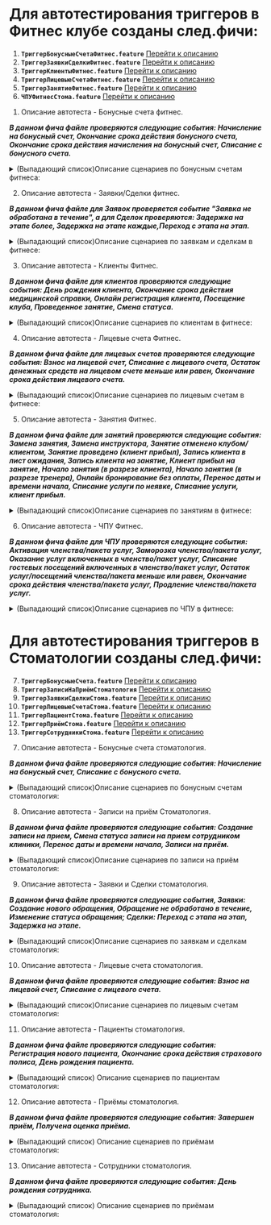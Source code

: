 # Для автотестирования триггеров в Фитнес клубе созданы след.фичи:
1) **`ТриггерБонусныеСчетаФитнес.feature`**  [Перейти к описанию](#title1)
2) **`ТриггерЗаявкиСделкиФитнес.feature`**   [Перейти к описанию](#title2)
3) **`ТриггерКлиентыФитнес.feature`**        [Перейти к описанию](#title3)
4) **`ТриггерЛицевыеСчетаФитнес.feature`**   [Перейти к описанию](#title4)
5) **`ТриггерЗанятиеФитнес.feature`**        [Перейти к описанию](#title5)
6) **`ЧПУФитнесСтома.feature`**              [Перейти к описанию](#title6)

1. <a id="title1">Описание автотеста - Бонусные счета фитнес.</a>

___В данном фича файле проверяются следующие события: Начисление на бонусный счет, Окончание срока действия бонусного счета, Окончание срока действия начисления на бонусный счет, Списание с бонусного счета.___
<details><summary>(Выпадающий список)Описание сценариев по бонусным счетам фитнеса: </summary>


-   **Сценарий: Начальное заполнение ИБ.**

Удаляются все существующие триггерные события из списка. Генерируется случайное число, создается тренер, шаблон сообщения, клиент, персональная услуга, помещение.

-   **Сценарий: Проверка количество и порядок триггеров.**

Проверяется выполнилось ли "Начальное заполениен ИБ" на ошибки. В случае возникновения ошибок весь фича файл останавливается. И проверяется какие триггеры присутствуют в выпадающем списке.

-   **Сценарий: Создание триггерных событий для фитнеса.**

Создаются все триггерные события, которые были указаны для проверки выше.

-   **Сценарий: Активация - Начисление на бонусный счет.**

Открывается справочник бонусный счетов в форме создания, в ней создается новый бонусный счет и приветственный начислением и этот вид бонусного счета добавляется клиенту.

-   **Сценарий: Активация - Окончание срока действия начисления на бонусный счет.**

Создается новый вид бонусного счета со сроком действия, даты С и По выставляются на завтра. Данный счет добавляется клиенту и условие выполняется сразу.

-   **Сценарий: Активация - Списание с бонусного счета.**

Через документ "Операции по бонусного счету" делается списание со счета клиента. После запускается регламент регистрации триггерных событий.

-   **Сценарий:  Проверка журнала - Начисление на бонусный счет.**
-   **Сценарий:  Проверка журнала - Окончание срока действия бонусного счета.**
-   **Сценарий:  Проверка журнала - Окончание срока действия начисления на бонусный счет.**
-   **Сценарий:  Проверка журнала - Списание с бонусного счета.**

Во всех сценариях проверки журнала, проверяется журнал регистрации триггерных событиях, проверяется сама табличная часть на наличие событий которые в автотесте записаны в шаблон.
</details>

2. <a id="title2">Описание автотеста - Заявки/Cделки фитнес.</a>

___В данном фича файле для Заявок проверяется событие "Заявка не обработана в течение", а для Сделок проверяются: Задержка на этапе более, Задержка на этапе каждые,Переход с этапа на этап.___

<details><summary>(Выпадающий список)Описание сценариев по заявкам и сделкам в фитнесе:</summary>


-   **Сценарий: Начальное заполнение ИБ.**

Удаляются все существующие триггерные события из списка. Генерируется случайное число, создается тренер, шаблон сообщения, клиент, рекламный источник для заявок.

-   **Сценарий: Проверка количество и порядок триггеров.**

Проверяется выполнилось ли "Начальное заполениен ИБ" на ошибки. В случае возникновения ошибок весь фича файл останавливается. И проверяется какие триггеры присутствуют в выпадающем списке.

-   **Сценарий: Создание триггеров по Заявкам/Обращениям в фитнесе.**

Создается триггер по заявкам с условием "Заявка не обработана в течение" с выбранным временем в одну минуту.

-   **Сценарий: Создание триггеров по сделкам в фитнесе.**

Создаются три триггерных события с условиями: Задержка на этапе более, Задержка на этапе каждые, Переход с этапа на этап.

-   **Сценарий: Активация триггеров по заявкам.**

Создается заявка на текущую дату и время.

-   **Сценарий: Активация триггеров по сделкам.**

Активация - Переход с этапа на этап. Для него создается сделка с датой на Позавчера. 

Активация - Задержка на этапе каждые (1 день). Программно создается сделка на задние число. Потом через универсальный редактор данной сделке делается смена этапа с указанием даты Позавчера. После запускается регламент регистрации триггерных событий.

-   **Проверка журнала триггеров по заявкам фитнеса.**
-   **Проверка журнала триггеров по заявкам фитнеса.**

Во всех сценариях проверки журнала, проверяется журнал регистрации триггерных событиях, проверяется сама табличная часть на наличие событий которые в автотесте записаны в шаблон.
</details>

3. <a id="title3">Описание автотеста - Клиенты Фитнес.</a>

___В данном фича файле для клиентов проверяются следующие события: День рождения клиента, Окончание срока действия медицинской справки, Онлайн регистрация клиента, Посещение клуба, Проведенное занятие, Смена статуса.___

<details><summary>(Выпадающий список)Описание сценариев по клиентам в фитнесе:</summary>


-   **Сценарий: Начальное заполнение ИБ.**

Удаляются все существующие триггерные события из списка. Генерируется случайное число, создается тренер, шаблон сообщения, клиент, членство(внутри него создается персональная услуга), помещение.

-   **Сценарий: Проверка количество и порядок триггеров.**

Проверяется выполнилось ли "Начальное заполениен ИБ" на ошибки. В случае возникновения ошибок весь фича файл останавливается. И проверяется какие триггеры присутствуют в выпадающем списке.

-   **Сценарий: Создание триггерных событий фитнес.**

Создаются триггерные события по клиентам с выше указаннами условиями.

-   **Сценарий: Активация триггерных событий фитнеса.**

Активация - Окончание срока действия медицинской справки. Открывается по навиг.ссылке созданным клиент и через его карточку добавляется мед.справка со сродом действия в 1 день.

Активация - Онлайн регистрация клиента. Открывается обработка API и через нее эмулируется онлайн регистрация клиента в виджете расписания.

Активация - Смена статуса. Создается продажа членства на нашего клиента чтобы он стал членом клуба.

Активация - Посещение клуба. После продажи членства этому клиенту делается вход с рецепции.

Активация - Проведенное занятие. На этого же клиента создается персональное занятие и выполняется.

Активация - День рождения клиента. В карточке клиента указывается дата рождения от текущего числа.

После всех активаций запускается регламент регистрации триггерных событий.

-   **Сценарий: Проверка журнала - Окончание срока действия медицинской справки/страхового полиса.**
-   **Сценарий: Проверка журнала - Проверка журнала - Онлайн регистрация клиента.**
-   **Сценарий: Проверка журнала - День рождения клиента.**
-   **Сценарий: Проверка журнала - Посещение клуба.**
-   **Сценарий: Проверка журнала - Смена статуса.**
-   **Сценарий: Проверка журнала - Проведенное занятие.**

Во всех сценариях проверки журнала, проверяется журнал регистрации триггерных событиях, проверяется сама табличная часть на наличие событий которые в автотесте записаны в шаблон.

</details>

4. <a id="title4">Описание автотеста - Лицевые cчета Фитнес.</a>

___В данном фича файле для лицевых счетов проверяются следующие события: Взнос на лицевой счет, Списание с лицевого счета, Остаток денежных средств на лицевом счете меньше или равен, Окончание срока действия лицевого счета.___

<details><summary>(Выпадающий список)Описание сценариев по лицевым счетам в фитнесе:</summary>

-   **Сценарий: Начальное заполнение ИБ.**

Удаляются все существующие триггерные события из списка. Генерируется случайное число, создается тренер, шаблон сообщения, клиент, персональная услуга, помещение.

-   **Сценарий: Проверка созданных данных и наличие всех триггеров.**

Проверяется выполнилось ли "Начальное заполениен ИБ" на ошибки. В случае возникновения ошибок весь фича файл останавливается. И проверяется какие триггеры присутствуют в выпадающем списке.

-   **Сценарий: Создание триггеров для фитнеса.**

Создаются триггерные события по всех указанным условиям выше.

-   **Сценарий: Активация триггерных собитый фитнес.**

Активация триггера - Взнос на лицевой счет. Открывается рецепция и на нем выводится созданным нами клиент. И уже через рецепцию делается взнос на основной лицевой счет.

Активация триггера - Остаток денежных средств на лицевом счете меньше или равен. Создается продажа персональной услуги и оплачивается с лицевого счета.

Активация триггера - Окончание срока действия лицевого счета (до события). Открывается рецепция и в ней выбирается клиент, на рецепции нажимается кнопка взноса на лицевой счет и с формы оплаты создается новый вид лицевого счета, со установленый сроком действия С/по(Завтра).

Активация триггера - Списание с лицевого счета. Продается персональная услуга и оплачивается с лицевого счета.

После всех активаций происходит запуск регламента регистрация триггерных событий.

-   **Сценарий: Проверка журнала в фитнесе.**

В сценарии проверки журнала, проверяется журнал регистрации триггерных событиях, проверяется сама табличная часть на наличие событий которые в автотесте записаны в шаблон.

</details>

5. <a id="title5">Описание автотеста - Занятия Фитнес.</a>

___В данном фича файле для занятий проверяются следующие события: Замена занятия, Замена инструктора, Занятие отменено клубом/клиентом, Занятие проведено (клиент прибыл), Запись клиента в лист ожидания, Запись клиента на занятие, Клиент прибыл на занятие, Начало занятия  (в разрезе клиента), Начало занятия  (в разрезе тренера), Онлайн бронирование без оплаты, Перенос даты и времени начала, Списание услуги по неявке, Списание услуги, клиент прибыл.___

<details><summary>(Выпадающий список)Описание сценариев по занятиям в фитнесе:</summary>

-   **Сценарий: Начальное заполнение ИБ.**

Удаляются все существующие триггерные события из списка. Генерируется случайное число, создается тренер, шаблон сообщения, клиент, пакет услуг, помещение и даты.

-   **Сценарий: Проверка количество и порядок триггеров.**

Проверяется выполнилось ли "Начальное заполениен ИБ" на ошибки. В случае возникновения ошибок весь фича файл останавливается. И проверяется какие триггеры присутствуют в выпадающем списке.

-   **Сценарий: Проверка конфигурации и создание триггеров для фитнеса.**

Создаются все выше указанные события триггерных событий.

-   **Сценарий: Аквитация триггерных событий фитнеса.**

Активация триггера - Запись клиента в лист ожидания. Создается второй клиент. Потом создается занятие с ограниченным кол-ом клиентов на его посещение, в его состав записывается первый клиент. После записи занятия открывается обработка API и через нее прокидывается запрос на запись второго клиента в лист ожидания. После этого создается новое занятие для другого триггера.

Активация триггера - Замена занятия и Замена тренера. Открывается новое занятие по навиг.ссылке и внем делается смена номенклатуры и тренера(ранее тренер не указывался в занятие). И выполняется запуск регламента регистрация триггерных событий.

В промежутке продается пакет услуг первому клиенту.

Активация триггера - Перенос даты и времени начала. Создается новое групповое занятие, запоминается его навиг.ссылка в переменную, а потом открывается занятие повторно и в нем делается смена времени начала.

Активация триггеров - Занятие проведено(клиент прибыл) и Клиент прибыл на занятие. Создается новое занятие, клиенту в этом занятие выставляется статус прибыл и занятие переводят в выполненное.

Активация триггера - Занятие отменено клубом/клиентом. Создается новое занятие. Создается причина отмены со стороны клиента. Повторно открывается занятие и отменяет с выбором уже новом причины отмены.

Активация триггера - Списание услуги по неявке. Открывается групповая услуга, в ней меняется тип списания на "Записан и не отменил". Создается новое занятие и в нем время выставляется на час больше от текущего, затем занятие

Активация триггера - Клиент не прибыл на занятие (Персональное/Групповое). Создается новое занятие, выставляется время занятия на час вперед от текущего и выставляется что занятие выполнено.

Создание - Клиент не прибыл на занятие (Персональное/Групповое). Создается триггер по тому что клиент не прибыл, т.к триггер отрабатывает в момент создания.

Активация триггера- Онлайн бронирование без оплаты. Открывается рецепция выбирает первый клиент и делается возврат последних оснований для будущих занятий. Открывается номенклатура групповой услуги, в ней выставляются два флага онлайн расписание и онлайн бронирование. Создается новое занятие со временем на час больше от текущего. Затем открывается обработка API и через нее делается онлайн запись без выбранного основания.

После всех активаций происходит запуск регламента регистрации триггерных событий.

-   **Сценарий: Проверка активации триггерных событий фитнеса.**

В сценарии проверки журнала, проверяется журнал регистрации триггерных событиях, проверяется сама табличная часть на наличие событий которые в автотесте записаны в шаблон.

</details>

6. <a id="title6">Описание автотеста - ЧПУ Фитнес.</a>

___В данном фича файле для ЧПУ проверяются следующие события: Активация членства/пакета услуг, Заморозка членства/пакета услуг, Оказание услуг включенных в членство/пакет услуг, Списание гостевых посещений включенных в членство/пакет услуг, Остаток услуг/посещений членства/пакета меньше или равен, Окончание срока действия членства/пакета услуг, Продление членства/пакета услуг.___

<details><summary>(Выпадающий список)Описание сценариев по ЧПУ в фитнесе:</summary>

-   **Сценарий: Первоначальная настройка**

Удаляются все существующие триггерные события из списка. Генерируется случайное число, создается тренер, шаблон сообщения, клиент, членство, помещение и даты.

-   **Сценарий: Проверка количество и порядок триггеров**

Проверяется выполнилось ли "Начальное заполениен ИБ" на ошибки. В случае возникновения ошибок весь фича файл останавливается. И проверяется какие триггеры присутствуют в выпадающем списке.

-   **Создаются все триггерные события по условиям которые указаны выше.**

-   **Сценарий: Активация - Активация членства/пакета услуг**

Создаются продажи двух членств клиенту по отдельности, первое активируется само, а второе активируем принудительное с рецепции.

-   **Сценарий: Активация - Заморозка членства/пакета услуг**

Открывается рецепция и с нее на форме находится членство у которого есть кнопка заморозки, на нее нажимается и делается заморозка сроком на 5 дней.

-   **Сценарий: Активация - Оказание услуг включенных в членство/пакет услуг**

Создается персональное занятие для списание услуги из членства.

-   **Сценарий: Активация - Списание гостевых посещений включенных в членство/пакет услуг**

Создается отдельно посещение с пометкой что оно гостевое с указанием всех вводным данных для его списания из уже проданного членства.

После этого происходит запуск регламент регистрации триггерных событий.

-   **Сценарий: Создание - Активация членства/пакета услуг**  

Создается этот триггер после этих активаций специально для того, что он отрабатывает только в момент его создания, поэтому его не целесообразно создавать первее продажи членства.

-   **Сценарии с проверкой журнала регистрации**

В сценарии проверки журнала, проверяется журнал регистрации триггерных событиях, проверяется сама табличная часть на наличие событий которые в автотесте записаны в шаблон.

</details>

# Для автотестирования триггеров в Стоматологии созданы след.фичи:
7) **`ТриггерБонусныеСчета.feature`**        [Перейти к описанию](#title7)    
8) **`ТриггерЗаписиНаПриёмСтоматология`**    [Перейти к описанию](#title8)
9) **`ТриггерЗаявкиСделкиСтома.feature`**    [Перейти к описанию](#title9)
10) **`ТриггерЛицевыеСчетаСтома.feature`**    [Перейти к описанию](#title10)
11) **`ТриггерПациентСтома.feature`**         [Перейти к описанию](#title11)
12) **`ТриггерПриёмСтома.feature`**           [Перейти к описанию](#title12)
13) **`ТриггерСотрудникиСтома.feature`**      [Перейти к описанию](#title13)

7. <a id="title7">Описание автотеста - Бонусные счета стоматология.</a>

___В данном фича файле проверяются следующие события: Начисление на бонусный счет, Списание с бонусного счета.___
<details><summary>(Выпадающий список)Описание сценариев по бонусным счетам стоматология: </summary>


-   **Сценарий: Начальное заполнение ИБ.**

Удаляются все существующие триггерные события из списка. Генерируется случайное число, шаблон сообщения, пациент, врач, товар.

-   **Сценарий: Проверка количество и порядок триггеров**

Проверяется выполнилось ли "Начальное заполениен ИБ" на ошибки. В случае возникновения ошибок весь фича файл останавливается. И проверяется какие триггеры присутствуют в выпадающем списке.

-   **Сценарий: Создание триггерных событий стоматологии.**

Создаются все триггерные события по условиям которые указанны выше.

-   **Сценарий: Активация - Начисление на бонусный счет.**

Создается новый вид бонусного счета с приветственным начислением и добавляется уже созданному пациенту.

-   **Сценарий: Активация - Списание с бонусного счета.**

Создается документ Операции по бонусным счетам и через него делается списание с созданного счета.

Затем запускается регламент.

-   **В сценарии проверки журнала, проверяется журнал регистрации триггерных событиях, проверяется сама табличная часть на наличие событий которые в автотесте записаны в шаблон.**

</details>

8. <a id="title8">Описание автотеста - Записи на приём Стоматология.</a>

___В данном фича файле проверяются следующие события: Создание записи на прием, Смена статуса записи на прием сотрудником клиники, Перенос даты и времени начала, Записи на приём.___
<details><summary>(Выпадающий список)Описание сценариев по записи на приём стоматология: </summary>

-   **Сценарий: Начальное заполнение ИБ.**

Удаляются все существующие триггерные события из списка. Генерируется случайное число, шаблон сообщения, пациент 1 и 2, врач, даты и услуга.

-   **Сценарий: Проверка количество и порядок триггеров**

Проверяется выполнилось ли "Начальное заполениен ИБ" на ошибки. В случае возникновения ошибок весь фича файл останавливается. И проверяется какие триггеры присутствуют в выпадающем списке.

-   **Сценарий: Активация триггерных событий стоматологии.**

Активация триггера - Создание записи на прием. Открывает документ "Событие(предварительная запись)" в нем создается запись на прием.

Активация триггера - Смена статуса записи на прием сотрудником клиники. Программно создается новая запись на событие, потом в эту запись заходится и повторно выбирается врач(т.к программно он не записывается нормально) и затем меняется статус запись на Подтверждено.

-   **Активация триггера - Перенос даты и времени начала.**

Открывает подтвержденная запись и в ней меняется время записи на 23:30.

Затем после активации происходит запуск регламента.

-   **Сценарий: Проверка журнала регистрации триггерных событий.**

В сценарии проверки журнала, проверяется журнал регистрации триггерных событиях, проверяется сама табличная часть на наличие событий которые в автотесте записаны в шаблон.

-   **Сценарий: Возврат настройки.**

Отключается константа "НеКонтролироватьЗанятостьСотрудников".

</details>

9. <a id="title9">Описание автотеста - Заявки и Сделки стоматология.</a>

___В данном фича файле проверяются следующие события, Заявки: Создание нового обращения, Обращение не обработано в течение, Изменение статуса обращения; Сделки: Переход с этапа на этап, Задержка на этапе.___

<details><summary>(Выпадающий список)Описание сценариев по заявкам и сделкам стоматология: </summary>

-   **Сценарий: Начальное заполнение ИБ.**

Удаляются все существующие триггерные события из списка. Генерируется случайное число, шаблон сообщения, пациент 1 и 2, врач, рекламный источник для заявки.

-   **Сценарий: Проверка количество и порядок триггеров**

Проверяется выполнилось ли "Начальное заполениен ИБ" на ошибки. В случае возникновения ошибок весь фича файл останавливается. И проверяется какие триггеры присутствуют в выпадающем списке.

-   **Сценарий: Создание триггеров по Заявкам/Обращениям в стоматологии.**
-   **Сценарий: Создание триггеров по сделкам в стоматологии.**

Создаются заявки и сделки с условиями активации указанными выше.

-   **Сценарий: Активация триггеров по заявкам.**

Активация триггера - Создание нового обращения. Создается новая заявки на текущую дату.

Активация триггера - Изменение статуса обращения. Программно создается новая заявка, потом она находится в форме списка и ей меняется статус.

-   **Сценарий: Активация триггеров по сделкам.**

Активация триггера - Задержка на этапе. Открывается по навиг.ссылке уже созданный пациент и в карточке этого пациента создается новая сделка от текущей даты.

Активация триггера - Переход с этапа на этап. Через форму списка справочника сделки создается новая сделка, сама сделка создается на Позавчера, после сделка сохраняется, а затем через форму списка ее открывает и меняет этап сделки.

После активации идет запуск регламентного задания.

-   **Сценарий: Проверка журнала триггеров по заявкам стоматологии.**
-   **Сценарий: Проверка журнала триггеров по сделкам фитнеса и стоматологии.**

В сценариях проверки журнала, проверяется журнал регистрации триггерных событиях, проверяется сама табличная часть на наличие событий которые в автотесте записаны в шаблон.

</details>

10. <a id="title10">Описание автотеста - Лицевые cчета cтоматология.</a>

___В данном фича файле проверяются следующие события: Взнос на лицевой счет, Списание с лицевого счета.___

<details><summary>(Выпадающий список)Описание сценариев по лицевым счетам стоматология: </summary>

-   **Сценарий: Заполнение ИБ.**

Удаляются все существующие триггерные события из списка. Генерируется случайное число, шаблон сообщения, пациент, врач, товар.

-   **Сценарий: Проверка созданных данных и наличие всех триггеров.**

Проверяется выполнилось ли "Начальное заполениен ИБ" на ошибки. В случае возникновения ошибок весь фича файл останавливается. И проверяется какие триггеры присутствуют в выпадающем списке.

-   **Сценарий: Создание триггеров для стоматологии**

Создаются триггеры по событиям которые указаны выше.

-   **Сценарий: Активация триггерных собитый стоматологии.**

Активация триггера - Взнос на лицевой счет. Открывается форма обработки Рабочий стол, в нем выбирается пациент и делается взнос на лицевой счет.

Активация триггера - Списание с лицевого счета. Создается продажа товара и оплачивается с лицевого счета.

После активации идет запуск регламентного задания.

-   **Сценарий: Проверка журнала в стоматологии.**

В сценарии проверки журнала, проверяется журнал регистрации триггерных событиях, проверяется сама табличная часть на наличие событий которые в автотесте записаны в шаблон.

</details>

11. <a id="title11">Описание автотеста - Пациенты стоматология.</a>

___В данном фича файле проверяются следующие события: Регистрация нового пациента, Окончание срока действия страхового полиса, День рождения пациента.___

<details><summary>(Выпадающий список) Описание сценариев по пациентам стоматология: </summary>

-   **Сценарий: Начальное заполнение ИБ.**

Удаляются все существующие триггерные события из списка. Генерируется случайное число, шаблон сообщения, пациент, даты, полис мед.страхования, врач.

-   **Сценарий: Проверка количество и порядок триггеров**

Проверяется выполнилось ли "Начальное заполениен ИБ" на ошибки. В случае возникновения ошибок весь фича файл останавливается. И проверяется какие триггеры присутствуют в выпадающем списке.

-   **Сценарий: Создание триггерных событий стоматология.**

Создаются триггерные события по событиям что указаны выше.

-   **Сценарий: Активация триггерных событий фитнеса.**

Открывается карточка пациента в нем в поле Дата рождения вводится текущие число.

Активировать триггер "Окончание срока действия страхового полиса" не требуется т.к полис сразу создается на задние числа.

После активации запускается регламентное задание.

-   **Сценарий: Проверка журнала - Окончание срока действия медицинской справки/страхового полиса**
-   **Сценарий: Проверка журнала - День рождения клиента**
-   **Сценарий: Проверка журнала -Регистрация нового пациента**

В сценарии проверки журнала, проверяется журнал регистрации триггерных событиях, проверяется сама табличная часть на наличие событий которые в автотесте записаны в шаблон.

</details>

12. <a id="title12">Описание автотеста - Приёмы стоматология.</a>

___В данном фича файле проверяются следующие события: Завершен приём, Получена оценка приёма.___

<details><summary>(Выпадающий список) Описание сценариев по приёмам стоматология: </summary>

-   **Сценарий: Заполнение ИБ.**

Удаляются все существующие триггерные события из списка. Генерируется случайное число, шаблон сообщения, пациент, даты, врач, услуга.

-   **Сценарий: Проверка количество и порядок триггеров**

Проверяется выполнилось ли "Начальное заполениен ИБ" на ошибки. В случае возникновения ошибок весь фича файл останавливается. И проверяется какие триггеры присутствуют в выпадающем списке.

-   **Сценарий: Проверка конфигурации и создание триггеров стоматологии.**

Создаются триггеры по указанным событиям выше.

-   **Сценарий: Активация триггеров.**

Активация триггера - Завершен приём. Создается приём, добавляется услуга в таблицу лечения и оплачивается приём.

Активация триггера - 	Получена оценка приёма. Открывается регистр "ОценкиПриемов" и в нем на уже созданный приём выставляется оценка.

После активации запускается регламентное задание.

-   **Сценарий: Проверка активации триггеров.**

В сценарии проверки журнала, проверяется журнал регистрации триггерных событиях, проверяется сама табличная часть на наличие событий которые в автотесте записаны в шаблон.

</details>

13. <a id="title13">Описание автотеста - Сотрудники стоматология.</a>

___В данном фича файле проверяются следующие события: День рождения сотрудника.___

<details><summary>(Выпадающий список) Описание сценариев по приёмам стоматология: </summary>

В данном фиче файле проверяется исключительно событие связанное с Днем рождения.

</details>